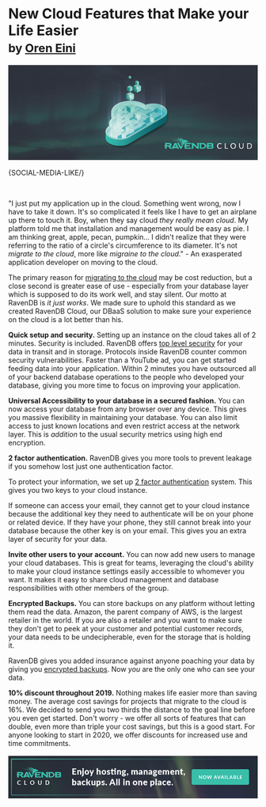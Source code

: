# New Cloud Features that Make your Life Easier<br/><small>by <a href="mailto:ayende@hibernatingrhinos.com">Oren Eini</a></small>

![New Cloud Features that Make your Life Easier](images/new-ravendb-cloud-features-that-make-your-saas-easier.jpg)

{SOCIAL-MEDIA-LIKE/}

<br/>

"I just put my application up in the cloud. Something went wrong, now I have to take it down. It's so complicated it feels like I have to get an airplane up there to touch it. Boy, when they say cloud *they really mean cloud*. My platform told me that installation and management would be easy as pie. I am thinking great, apple, pecan, pumpkin... I didn't realize that they were referring to the ratio of a circle's circumference to its diameter. It's not *migrate to the cloud*, more like *migraine to the cloud*." - An exasperated application developer on moving to the cloud.</p>

The primary reason for [migrating to the cloud](https://ravendb.net/docs/article-page/4.2/csharp/cloud/cloud-migration) may be cost reduction, but a close second is greater ease of use - especially from your database layer which is supposed to do its work well, and stay silent. Our motto at RavenDB is *it just works*. We made sure to uphold this standard as we created RavenDB Cloud, our DBaaS solution to make sure your experience on the cloud is a lot better than his.

**Quick setup and security.** Setting up an instance on the cloud takes all of 2 minutes. Security is included. RavenDB offers [top level security](https://ravendb.net/search?q=security) for your data in transit and in storage. Protocols inside RavenDB counter common security vulnerabilities. Faster than a YouTube ad, you can get started feeding data into your application. Within 2 minutes you have outsourced all of your backend database operations to the people who developed your database, giving you more time to focus on improving your application.

**Universal Accessibility to your database in a secured fashion.** You can now access your database from any browser over any device. This gives you massive flexibility in maintaining your database. You can also limit access to just known locations and even restrict access at the network layer. This is *addition* to the usual security metrics using high end encryption.

**2 factor authentication.** RavenDB gives you more tools to prevent leakage if you somehow lost just one authentication factor.

To protect your information, we set up [2 factor authentication](https://ravendb.net/docs/article-page/4.2/csharp/server/security/overview) system. This gives you two keys to your cloud instance.

If someone can access your email, they cannot get to your cloud instance because the additional key they need to authenticate will be on your phone or related device. If they have your phone, they still cannot break into your database because the other key is on your email. This gives you an extra layer of security for your data.

**Invite other users to your account.** You can now add new users to manage your cloud databases. This is great for teams, leveraging the cloud's ability to make your cloud instance settings easily accessible to whomever you want. It makes it easy to share cloud management and database responsibilities with other members of the group.

**Encrypted Backups.** You can store backups on any platform without letting them read the data. Amazon, the parent company of AWS, is the largest retailer in the world. If you are also a retailer and you want to make sure they don't get to peek at your customer and potential customer records, your data needs to be undecipherable, even for the storage that is holding it.

RavenDB gives you added insurance against anyone poaching your data by giving you [encrypted backups](https://ravendb.net/docs/article-page/4.2/csharp/client-api/operations/maintenance/backup/encrypted-backup). Now *you* are the only one who can see your data.

**10% discount throughout 2019.** Nothing makes life easier more than saving money. The average cost savings for projects that migrate to the cloud is 16%. We decided to send you two thirds the distance to the goal line before you even get started. Don't worry - we offer all sorts of features that can double, even more than triple your cost savings, but this is a good start. For anyone looking to start in 2020, we offer discounts for increased use and time commitments.<br/><br/>
<a href="https://cloud.ravendb.net" target="_blank"><img src="images/ravendb-cloud.png" class="img-responsive"/></a>
